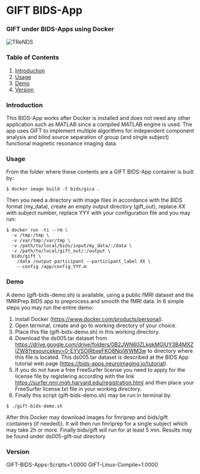# GIFT BIDS-App
### GIFT under BIDS-Apps using Docker
![TReNDS](https://trendscenter.org/wp-content/uploads/2019/06/background_eeg_1.jpg)
### Table of Contents
1. [Introduction](#secIntro)
2. [Usage](#secUsage)
3. [Demo](#secDemo)
4. [Version](#secVer)
### Introduction <a name="secIntro"></a>
This BIDS-App works after Docker is installed and does not need any other application such as MATLAB since a compiled MATLAB engine is used. The app uses GIFT to implement multiple algorithms for independent component analysis and blind source separation of group (and single subject) functional magnetic resonance imaging data.
### Usage <a name="secUsage"></a>
From the folder where these contents are a GIFT BIDS-App container is built by:
```
$ docker image build -t bids/gica .
```
Then you need a directory with image files in accordance with the BIDS format (my_data), create an empty output directory (gift_out), replace XX with subject number, replace YYY with your configuration file and you may run:
```
$ docker run -ti --rm \
  -v /tmp:/tmp \
  -v /var/tmp:/var/tmp \
  -v /path/to/local/bids/input/my_data/:/data \
  -v /path/to/local/gift_out/:/output \
  bids/gift \
    /data /output participant --participant_label XX \
    --config /app/config_YYY.m
```
### Demo <a name="secDemo"></a>
A demo (gift-bids-demo.sh) is available, using a public fMRI dataset and the fMRIPrep BIDS app to preprocess and smooth the fMRI data. In 6 simple steps you may run the entire demo:
1. Install Docker (https://www.docker.com/products/personal).
2. Open terminal, create and go to working directory of your choice.
3. Place this file (gift-bids-demo.sh) in this working directory.
4. Download the ds005.tar dataset from https://drive.google.com/drive/folders/0B2JWN60ZLkgkMGlUY3B4MXZIZW8?resourcekey=0-EYVSOlRbxeFKO8NpjWWM3w to directory where this file is located. This ds005.tar dataset is described at the BIDS App tutorial web page (https://bids-apps.neuroimaging.io/tutorial).
5. If you do not have a free FreeSurfer license you need to apply for the license file by registering according with the link https://surfer.nmr.mgh.harvard.edu/registration.html and then place your FreeSurfer license.txt file in your working directory.
6. Finally this script (gift-bids-demo.sh) may be run in terminal by: 
```
$ ./gift-bids-demo.sh
```
After this Docker may download images for fmriprep and bids/gift containers (if needed)). It will then run fmriprep for a single subject which may take 2h or more. Finally bids/gift will run for at least 5 min. Results may be found under ds005-gift-out directory
### Version <a name="secVer"></a>
GIFT-BIDS-Apps-Scripts=1.0000
GIFT-Linux-Compile=1.0000